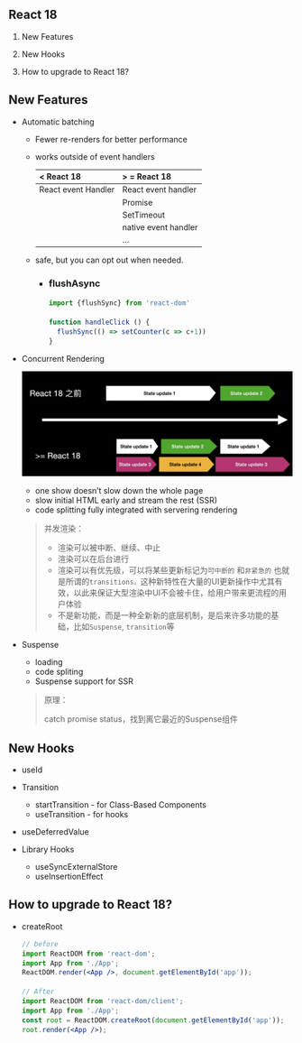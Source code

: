## React 18

1. New Features

2. New Hooks

3. How to upgrade to React 18?


## New Features

- Automatic batching
    - Fewer re-renders for better performance
    
    - works outside of event handlers
    
        | < React 18          | > = React 18         |
        | ------------------- | -------------------- |
        | React event Handler | React event handler  |
        |                     | Promise              |
        |                     | SetTimeout           |
        |                     | native event handler |
        |                     | …                    |
    
    - safe, but you can opt out when needed.
        - ### flushAsync
    
          ```jsx
          import {flushSync} from 'react-dom'
          
          function handleClick () {
            flushSync(() => setCounter(c => c+1))
          }
          ```
    
          

- Concurrent Rendering

  ![image-20220722001946325](./image.png)

  - one show doesn’t slow down the whole page
  - slow initial HTML early and stream the rest (SSR)
  - code splitting fully integrated with servering rendering

  > 并发渲染：
  >
  > - 渲染可以被中断、继续、中止
  > - 渲染可以在后台进行
  > - 渲染可以有优先级，可以将某些更新标记为`可中断的` 和`非紧急的` 也就是所谓的`transitions。`这种新特性在大量的UI更新操作中尤其有效，以此来保证大型渲染中UI不会被卡住，给用户带来更流程的用户体验
  > - 不是新功能，而是一种全新新的底层机制，是后来许多功能的基础，比如`Suspense`, `transition`等

- Suspense
    - loading
    - code spliting
    - Suspense support for SSR

    > 原理：
    >
    > catch promise status，找到离它最近的Suspense组件

## New Hooks

- useId
- Transition
    - startTransition - for Class-Based Components
    - useTransition - for hooks

- useDeferredValue
- Library Hooks
    - useSyncExternalStore
    - useInsertionEffect

## How to upgrade to React 18?

- createRoot
  
    ```jsx
    // before
    import ReactDOM from 'react-dom';
    import App from './App';
    ReactDOM.render(<App />, document.getElementById('app'));
    
    // After
    import ReactDOM from 'react-dom/client';
    import App from './App';
    const root = ReactDOM.createRoot(document.getElementById('app'));
    root.render(<App />);
    ```
    

